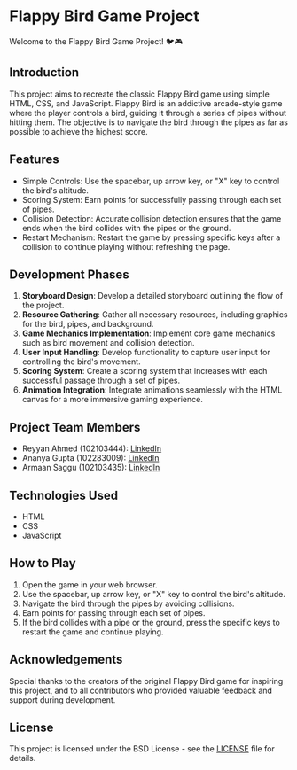 # Flappy Bird Game Project

Welcome to the Flappy Bird Game Project! 🐦🎮

## Introduction

This project aims to recreate the classic Flappy Bird game using simple HTML, CSS, and JavaScript. Flappy Bird is an addictive arcade-style game where the player controls a bird, guiding it through a series of pipes without hitting them. The objective is to navigate the bird through the pipes as far as possible to achieve the highest score.

## Features

- Simple Controls: Use the spacebar, up arrow key, or "X" key to control the bird's altitude.
- Scoring System: Earn points for successfully passing through each set of pipes.
- Collision Detection: Accurate collision detection ensures that the game ends when the bird collides with the pipes or the ground.
- Restart Mechanism: Restart the game by pressing specific keys after a collision to continue playing without refreshing the page.

## Development Phases

1. **Storyboard Design**: Develop a detailed storyboard outlining the flow of the project.
2. **Resource Gathering**: Gather all necessary resources, including graphics for the bird, pipes, and background.
3. **Game Mechanics Implementation**: Implement core game mechanics such as bird movement and collision detection.
4. **User Input Handling**: Develop functionality to capture user input for controlling the bird's movement.
5. **Scoring System**: Create a scoring system that increases with each successful passage through a set of pipes.
6. **Animation Integration**: Integrate animations seamlessly with the HTML canvas for a more immersive gaming experience.

## Project Team Members

- Reyyan Ahmed (102103444): [LinkedIn](https://linkedin.com/in/reyyanxahmed)
- Ananya Gupta (102283009): [LinkedIn](https://www.linkedin.com/in/ananya-gupta-a2b73b230/)
- Armaan Saggu (102103435): [LinkedIn](https://www.linkedin.com/in/armaan-saggu-873643243)

## Technologies Used

- HTML
- CSS
- JavaScript

## How to Play

1. Open the game in your web browser.
2. Use the spacebar, up arrow key, or "X" key to control the bird's altitude.
3. Navigate the bird through the pipes by avoiding collisions.
4. Earn points for passing through each set of pipes.
5. If the bird collides with a pipe or the ground, press the specific keys to restart the game and continue playing.

## Acknowledgements

Special thanks to the creators of the original Flappy Bird game for inspiring this project, and to all contributors who provided valuable feedback and support during development.

## License

This project is licensed under the BSD License - see the [LICENSE](LICENSE.md) file for details.

